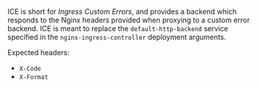 ICE is short for _Ingress Custom Errors_, and provides a backend which responds to the Nginx headers provided when proxying to a custom error backend. ICE is meant to replace the `default-http-backend` service specified in the `nginx-ingress-controller` deployment arguments.

Expected headers:

- `X-Code`
- `X-Format`
